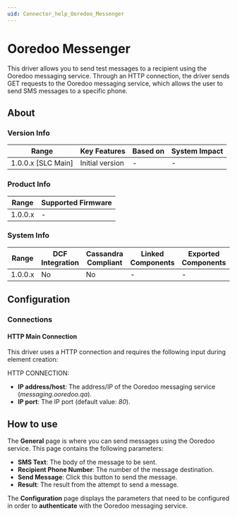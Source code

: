 ```yaml
---
uid: Connector_help_Ooredoo_Messenger
---
```


# Ooredoo Messenger

This driver allows you to send test messages to a recipient using the Ooredoo messaging service. Through an HTTP connection, the driver sends GET requests to the Ooredoo messaging service, which allows the user to send SMS messages to a specific phone.

## About

### Version Info

| **Range**            | **Key Features** | **Based on** | **System Impact** |
|----------------------|------------------|--------------|-------------------|
| 1.0.0.x \[SLC Main\] | Initial version  | \-           | \-                |

### Product Info

| **Range** | **Supported Firmware** |
|-----------|------------------------|
| 1.0.0.x   | \-                     |

### System Info

| **Range** | **DCF Integration** | **Cassandra Compliant** | **Linked Components** | **Exported Components** |
|-----------|---------------------|-------------------------|-----------------------|-------------------------|
| 1.0.0.x   | No                  | No                      | \-                    | \-                      |

## Configuration

### Connections

#### HTTP Main Connection

This driver uses a HTTP connection and requires the following input during element creation:

HTTP CONNECTION:

- **IP address/host**: The address/IP of the Ooredoo messaging service (*messaging.ooredoo.qa*).
- **IP port**: The IP port (default value: *80*).

## How to use

The **General** page is where you can send messages using the Ooredoo service. This page contains the following parameters:

- **SMS Text**: The body of the message to be sent.
- **Recipient Phone Number**: The number of the message destination.
- **Send Message**: Click this button to send the message.
- **Result**: The result from the attempt to send a message.

The **Configuration** page displays the parameters that need to be configured in order to **authenticate** with the Ooredoo messaging service.
